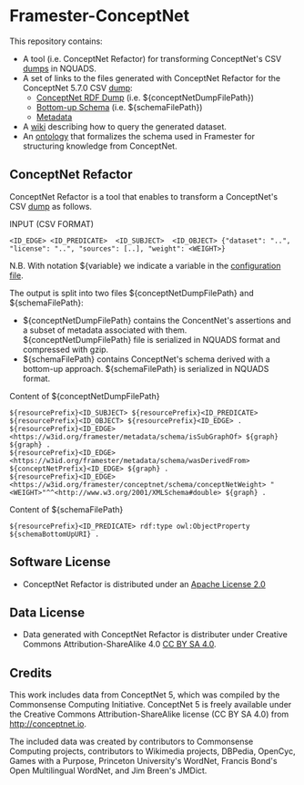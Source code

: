 # Framester-ConceptNet

This repository contains:
* A tool (i.e. ConceptNet Refactor) for transforming ConceptNet's CSV [dumps](https://github.com/commonsense/conceptnet5/wiki/Downloads#assertions) in NQUADS.
* A set of links to the files generated with ConceptNet Refactor for the ConceptNet 5.7.0 CSV [dump](https://s3.amazonaws.com/conceptnet/downloads/2019/edges/conceptnet-assertions-5.7.0.csv.gz):
  * [ConceptNet RDF Dump](http://etna.istc.cnr.it/framester3/conceptnet/5.7.0/conceptnet-assertion-5.7.0.nq.gz) (i.e. ${conceptNetDumpFilePath})
  * [Bottom-up Schema](http://etna.istc.cnr.it/framester3/conceptnet/5.7.0/conceptnet-assertion-5.7.0-schema.nq) (i.e. ${schemaFilePath})
  * [Metadata](http://etna.istc.cnr.it/framester3/conceptnet/5.7.0/metadata.nq)
* A [wiki](https://github.com/luigi-asprino/framester-conceptnet/wiki) describing how to query the generated dataset.
* An [ontology](http://150.146.207.114/lode/extract?url=https%3A%2F%2Fraw.githubusercontent.com%2Fluigi-asprino%2Fframester-conceptnet%2Fmaster%2Fontology%2Flatest%2Fontology.owl&lang=en) that formalizes the schema used in Framester for structuring knowledge from ConceptNet.


## ConceptNet Refactor

ConceptNet Refactor is a tool that enables to transform a ConceptNet's CSV [dump](https://github.com/commonsense/conceptnet5/wiki/Downloads#assertions) as follows.


INPUT (CSV FORMAT)

```
<ID_EDGE> <ID_PREDICATE>  <ID_SUBJECT>  <ID_OBJECT> {"dataset": "..", "license": "..", "sources": [..], "weight": <WEIGHT>}
```

N.B. With notation ${variable} we indicate a variable in the [configuration file](https://github.com/luigi-asprino/framester-conceptnet/blob/master/src/main/resources/properties.properties).

The output is split into two files ${conceptNetDumpFilePath} and ${schemaFilePath}:
* ${conceptNetDumpFilePath} contains the ConcentNet's assertions and a subset of metadata associated with them. ${conceptNetDumpFilePath}  file is serialized in NQUADS format and compressed with gzip.
* ${schemaFilePath} contains ConceptNet's schema derived with a bottom-up approach. ${schemaFilePath} is serialized in NQUADS format. 

Content of ${conceptNetDumpFilePath} 
```
${resourcePrefix}<ID_SUBJECT> ${resourcePrefix}<ID_PREDICATE> ${resourcePrefix}<ID_OBJECT> ${resourcePrefix}<ID_EDGE> .
${resourcePrefix}<ID_EDGE> <https://w3id.org/framester/metadata/schema/isSubGraphOf> ${graph} ${graph} .
${resourcePrefix}<ID_EDGE> <https://w3id.org/framester/metadata/schema/wasDerivedFrom> ${conceptNetPrefix}<ID_EDGE> ${graph} .
${resourcePrefix}<ID_EDGE> <https://w3id.org/framester/conceptnet/schema/conceptNetWeight> "<WEIGHT>"^^<http://www.w3.org/2001/XMLSchema#double> ${graph} .
```

Content of ${schemaFilePath}
```
${resourcePrefix}<ID_PREDICATE> rdf:type owl:ObjectProperty ${schemaBottomUpURI} .
```

## Software License

* ConceptNet Refactor is distributed under an [Apache License 2.0](https://raw.githubusercontent.com/luigi-asprino/framester-conceptnet/master/Software-LICENSE)

## Data License

* Data generated with ConceptNet Refactor is distributer under Creative Commons Attribution-ShareAlike 4.0 [CC BY SA 4.0](https://creativecommons.org/licenses/by-sa/4.0/).

## Credits

This work includes data from ConceptNet 5, which was compiled by the
Commonsense Computing Initiative. ConceptNet 5 is freely available under
the Creative Commons Attribution-ShareAlike license (CC BY SA 4.0) from
http://conceptnet.io.

The included data was created by contributors to Commonsense Computing
projects, contributors to Wikimedia projects, DBPedia, OpenCyc, Games
with a Purpose, Princeton University's WordNet, Francis Bond's Open
Multilingual WordNet, and Jim Breen's JMDict.



